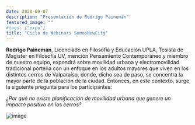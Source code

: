 ```yaml
---
date: 2020-09-07
description: "Presentación de Rodrigo Painemán"
featured_image: ""
#tags: ["expo"]
title: "Ciclo de Webinars SomosNewCity"
---
```


**Rodrigo Painemán**, Licenciado en Filosofía y Educación UPLA, Tesista de Magister en Filosofía UV, mención Pensamiento Contemporáneo y miembro de nuestro equipo, expondrá sobre movilidad urbana y electromovilidad tradicional porteña con un enfoque en los adultos mayores que viven en los distintos cerros de Valparaíso, donde, dicho sea de paso, se concentra la mayor parte de la población de la ciudad. Entonces, en este contexto, surge la siguiente pregunta para los participantes:

_¿Por qué no existe planificación de movilidad urbana que genere un impacto positivo en los cerros?_

![image](/img/post/webinar3.jpg)
